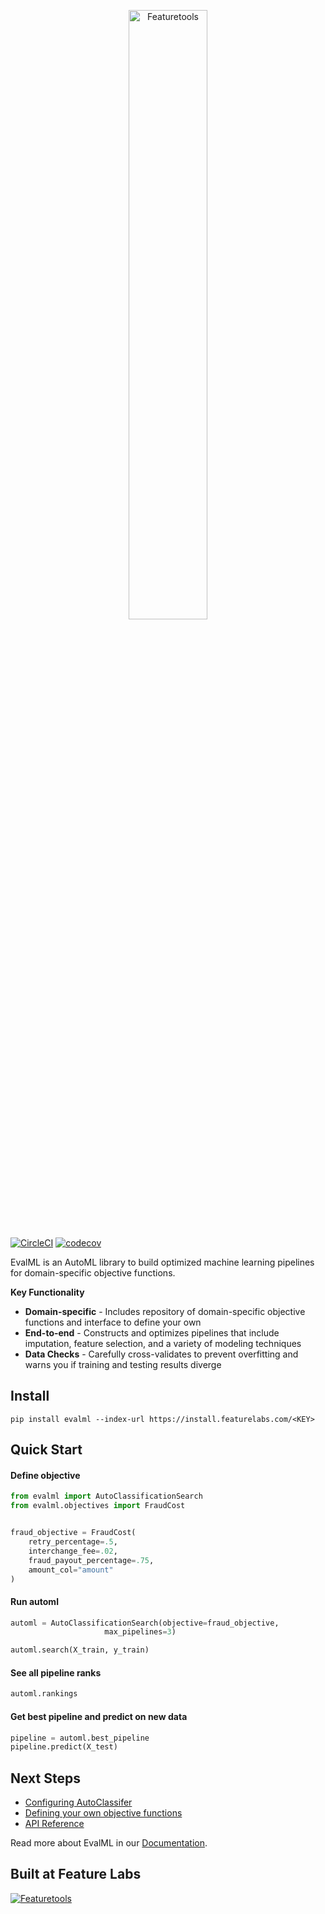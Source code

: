 <p align="center">
<img width=50% src="https://github.com/featurelabs/evalml/blob/master/docs/source/images/evalml_logo.png?raw=true" alt="Featuretools" />
</p>

[![CircleCI](https://circleci.com/gh/FeatureLabs/evalml.svg?style=svg&circle-token=9e0ce5e5f2db05f96fe92238fcde6d13963188b6)](https://circleci.com/gh/FeatureLabs/evalml)
[![codecov](https://codecov.io/gh/featurelabs/evalml/branch/master/graph/badge.svg?token=JDc0Ib7kYL)](https://codecov.io/gh/featurelabs/evalml)

EvalML is an AutoML library to build optimized machine learning pipelines for domain-specific objective functions.

**Key Functionality**

* **Domain-specific** - Includes repository of domain-specific objective functions and interface to define your own
* **End-to-end** - Constructs and optimizes pipelines that include imputation, feature selection, and a variety of modeling techniques
* **Data Checks** - Carefully cross-validates to prevent overfitting and warns you if training and testing results diverge

## Install
```shell
pip install evalml --index-url https://install.featurelabs.com/<KEY>
```

## Quick Start

#### Define objective
```python
from evalml import AutoClassificationSearch
from evalml.objectives import FraudCost


fraud_objective = FraudCost(
    retry_percentage=.5,
    interchange_fee=.02,
    fraud_payout_percentage=.75,
    amount_col="amount"
)
```

#### Run automl
```python
automl = AutoClassificationSearch(objective=fraud_objective,
                     max_pipelines=3)

automl.search(X_train, y_train)
```

#### See all pipeline ranks
```python
automl.rankings
```

#### Get best pipeline and predict on new data

```python
pipeline = automl.best_pipeline
pipeline.predict(X_test)
```

## Next Steps

* [Configuring AutoClassifer]()
* [Defining your own objective functions]()
* [API Reference]()

Read more about EvalML in our [Documentation](https://evalml.featurelabs.com).

## Built at Feature Labs
<a href="https://www.featurelabs.com/">
    <img src="http://www.featurelabs.com/wp-content/uploads/2017/12/logo.png" alt="Featuretools" />
</a>
